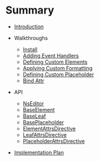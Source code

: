 # Summary

* [Introduction](README.md)

* Walkthroughs
  * [Install](docs/walkthroughs/install.md)
  * [Adding Event Handlers](docs/walkthroughs/adding-event-handlers.md)
  * [Defining Custom Elements](docs/walkthroughs/defining-custom-elements.md)
  * [Applying Custom Formatting](docs/walkthroughs/applying-custom-formatting.md)
  * [Defining Custom Placeholder](docs/walkthroughs/defining-custom-placeholder.md)
  * [Bind Attr](docs/walkthroughs/bind-attr.md)
  
* API
  * [NsEditor](docs/api/ns-editor.md)
  * [BaseElement](docs/api/base-element.md)
  * [BaseLeaf](docs/api/base-leaf.md)
  * [BasePlaceholder](docs/api/base-placholder.md)
  * [ElementAttrsDirective](docs/api/element-attrs-directive.md)
  * [LeafAttrsDirective](docs/api/leaf-attrs-directive.md)
  * [PlaceholderAttrsDirective](docs/api/placeholder-attrs-directive.md)


* [Implementation Plan](docs/principle.md)

